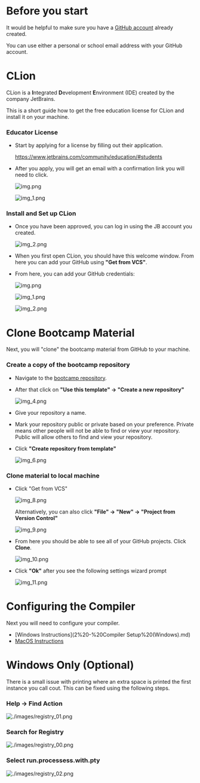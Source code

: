 # Before you start

It would be helpful to make sure you have 
a [GitHub account](https://github.com/signup) already created.

You can use either a personal or school email address with your GitHub account.

# CLion

CLion is a **I**ntegrated **D**evelopment **E**nvironment (IDE) created by the 
company JetBrains.  

This is a short guide how to get the free education license for CLion and 
install it on your machine. 

### Educator License
* Start by applying for a license by filling out their application.

    https://www.jetbrains.com/community/education/#students
* After you apply, you will get an email with a confirmation link you will
  need to click.

  ![img.png](_md_images/img.png)

  ![img_1.png](_md_images/img_1.png)



### Install and Set up CLion

* Once you have been approved, you can log in using the JB account you created.

    ![img_2.png](_md_images/img_2.png)

* When you first open CLion, you should have this welcome window. From here 
you can add your GitHub using **"Get from VCS"**.

* From here, you can add your GitHub credentials:

    ![img.png](_md_images/Get_from_Version_Control.png)

    ![img_1.png](_md_images/Authorize_in_GitHub.png)

    ![img_2.png](_md_images/Sign_in_to_GitHub.png)

# Clone Bootcamp Material

Next, you will "clone" the bootcamp material from GitHub to your machine.

### Create a copy of the bootcamp repository

* Navigate to the 
[bootcamp repository](https://github.com/DrErickson/CS301_Bootcamp).

* After that click on **"Use this template" &rarr; "Create a new repository"**

    ![img_4.png](_md_images/Use_this_template.png)

* Give your repository a name. 
* Mark your repository public or private based on 
your preference.  Private means other people will not be able to find or 
view your repository.  Public will allow others to find and view your 
repository.
* Click **"Create repository from template"**

    ![img_6.png](_md_images/Create_a_new_respository_from_Bootcamp.png)

### Clone material to local machine

* Click "Get from VCS"

  ![img_8.png](_md_images/Welcome_to_CLion.png)

  Alternatively, you can also click **"File" &rarr; "New" &rarr; "Project from 
  Version Control"**

  ![img_9.png](_md_images/project_from_VC.png)
* From here you should be able to see all of your GitHub projects.  Click 
  **Clone**.

  ![img_10.png](_md_images/get_from_vc_clone.png)

* Click **"Ok"** after you see the following settings wizard prompt

  ![img_11.png](_md_images/open_project_wizard.png)

# Configuring the Compiler

Next you will need to configure your compiler.

* [Windows Instructions](2%20-%20Compiler Setup%20(Windows).md)
* [MacOS Instructions](2%20-%20Compiler%20Setup%20(MacOS).md)


# Windows Only (Optional)

There is a small issue with printing where an extra space is printed the 
first instance you call cout.  This can be fixed using the following steps.

### Help &rarr; Find Action
![./images/registry_01.png](_md_images/registry_01.png)

### Search for Registry
![./images/registry_00.png](_md_images/registry_00.png)

### Select run.processess.with.pty
![./images/registry_02.png](_md_images/registry_02.png)

